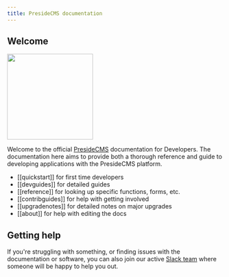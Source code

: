 ```yaml
---
title: PresideCMS documentation
---
```


## Welcome

<img src="images/puffy.png" height="200px" class="pull-right no-border">

Welcome to the official [PresideCMS](http://www.presidecms.com) documentation for Developers. The documentation here aims to provide both a thorough reference and guide to developing applications with the PresideCMS platform.

* [[quickstart]] for first time developers
* [[devguides]] for detailed guides
* [[reference]] for looking up specific functions, forms, etc.
* [[contribguides]] for help with getting involved
* [[upgradenotes]] for detailed notes on major upgrades
* [[about]] for help with editing the docs


## Getting help

If you're struggling with something, or finding issues with the documentation or software, you can also join our active [Slack team](https://presidecms-slack.herokuapp.com) where someone will be happy to help you out.

<script async defer src="https://presidecms-slack.herokuapp.com/slackin.js?large"></script>